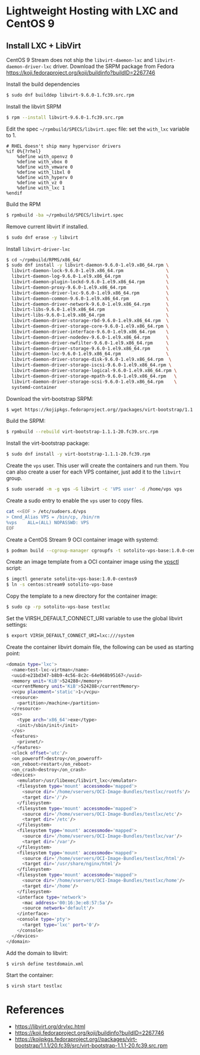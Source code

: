# Lightweight Hosting with LXC and CentOS 9

## Install LXC + LibVirt

CentOS 9 Stream does not ship the `libvirt-daemon-lxc` and `libvirt-daemon-driver-lxc` driver.
Download the SRPM package from Fedora https://koji.fedoraproject.org/koji/buildinfo?buildID=2267746

Install the build dependencies
```bash
$ sudo dnf builddep libvirt-9.6.0-1.fc39.src.rpm
```

Install the libvirt SRPM 

```bash
$ rpm --install libvirt-9.6.0-1.fc39.src.rpm
```

Edit the spec `~/rpmbuild/SPECS/libvirt.spec` file: set the `with_lxc` variable to 1.

```
# RHEL doesn't ship many hypervisor drivers
%if 0%{?rhel}
    %define with_openvz 0
    %define with_vbox 0
    %define with_vmware 0
    %define with_libxl 0
    %define with_hyperv 0
    %define with_vz 0
    %define with_lxc 1
%endif
```

Build the RPM

```bash
$ rpmbuild -ba ~/rpmbuild/SPECS/libvirt.spec
```

Remove current libvirt if installed.

```bash
$ sudo dnf erase -y libvirt
```

Install `libvirt-driver-lxc`

```bash
$ cd ~/rpmbuild/RPMS/x86_64/
$ sudo dnf install -y libvirt-daemon-9.6.0-1.el9.x86_64.rpm \
  libvirt-daemon-lock-9.6.0-1.el9.x86_64.rpm                \ 
  libvirt-daemon-log-9.6.0-1.el9.x86_64.rpm                 \
  libvirt-daemon-plugin-lockd-9.6.0-1.el9.x86_64.rpm        \
  libvirt-daemon-proxy-9.6.0-1.el9.x86_64.rpm               \
  libvirt-daemon-driver-lxc-9.6.0-1.el9.x86_64.rpm          \
  libvirt-daemon-common-9.6.0-1.el9.x86_64.rpm              \
  libvirt-daemon-driver-network-9.6.0-1.el9.x86_64.rpm      \
  libvirt-libs-9.6.0-1.el9.x86_64.rpm                       \
  libvirt-libs-9.6.0-1.el9.x86_64.rpm                       \
  libvirt-daemon-driver-storage-rbd-9.6.0-1.el9.x86_64.rpm  \
  libvirt-daemon-driver-storage-core-9.6.0-1.el9.x86_64.rpm \
  libvirt-daemon-driver-interface-9.6.0-1.el9.x86_64.rpm    \
  libvirt-daemon-driver-nodedev-9.6.0-1.el9.x86_64.rpm      \
  libvirt-daemon-driver-nwfilter-9.6.0-1.el9.x86_64.rpm     \
  libvirt-daemon-driver-storage-9.6.0-1.el9.x86_64.rpm      \
  libvirt-daemon-lxc-9.6.0-1.el9.x86_64.rpm                 \
  libvirt-daemon-driver-storage-disk-9.6.0-1.el9.x86_64.rpm  \
  libvirt-daemon-driver-storage-iscsi-9.6.0-1.el9.x86_64.rpm \
  libvirt-daemon-driver-storage-logical-9.6.0-1.el9.x86_64.rpm \
  libvirt-daemon-driver-storage-mpath-9.6.0-1.el9.x86_64.rpm   \
  libvirt-daemon-driver-storage-scsi-9.6.0-1.el9.x86_64.rpm    \
  systemd-container
```

Download the virt-bootstrap SRPM:

```bash
$ wget https://kojipkgs.fedoraproject.org//packages/virt-bootstrap/1.1.1/20.fc39/src/virt-bootstrap-1.1.1-20.fc39.src.rpm
```

Build the SRPM:

```bash
$ rpmbuild --rebuild virt-bootstrap-1.1.1-20.fc39.src.rpm
```

Install the virt-bootstrap package:

```bash
$ sudo dnf install -y virt-bootstrap-1.1.1-20.fc39.rpm
```

Create the `vps` user. This user will create the containers and run them. You can also create a user for each VPS container, just add it to the `libvirt` group.

```bash
$ sudo useradd -m -g vps -G libvirt -c 'VPS user' -d /home/vps vps
```

Create a sudo entry to enable the `vps` user to copy files.

```bash
cat <<EOF > /etc/sudoers.d/vps
> Cmnd_Alias VPS = /bin/cp, /bin/rm
%vps    ALL=(ALL) NOPASSWD: VPS
EOF
```

Create a CentOS Stream 9 OCI container image with systemd:

```bash
$ podman build --cgroup-manager cgroupfs -t sotolito-vps-base:1.0.0-centos9 .
```

Create an image template from a OCI container image using the [vpsctl](https://github.com/SotolitoLabs/sotolito-vps/blob/master/imgctl) script:

```bash
$ imgctl generate sotolito-vps-base:1.0.0-centos9
$ ln -s centos:stream9 sotolito-vps-base
```

Copy the template to a new directory for the container image:

```bash
$ sudo cp -rp sotolito-vps-base testlxc
```

Set the VIRSH_DEFAULT_CONNECT_URI variable to use the global libvirt settings:

```bash
$ export VIRSH_DEFAULT_CONNECT_URI=lxc:///system
```

Create the container libvirt domain file, the following can be used as starting point:

```bash
<domain type='lxc'>                                                                                                                                                                                                
  <name>test-lxc-virtman</name>                                                                                                                                                                                    
  <uuid>e21bd347-b8b9-4c56-8c2c-64e968b95167</uuid>                                                                                     
  <memory unit='KiB'>524288</memory>                                                                                                    
  <currentMemory unit='KiB'>524288</currentMemory>                                                                                      
  <vcpu placement='static'>1</vcpu>                 
  <resource>                                        
    <partition>/machine</partition>                 
  </resource>                                       
  <os>                                              
    <type arch='x86_64'>exe</type>                  
    <init>/sbin/init</init>                         
  </os>                                                                                                  
  <features>                                        
    <privnet/>                                      
  </features>                                       
  <clock offset='utc'/>                                                                                  
  <on_poweroff>destroy</on_poweroff>                                                                     
  <on_reboot>restart</on_reboot>                                                                         
  <on_crash>destroy</on_crash>                      
  <devices>                                         
    <emulator>/usr/libexec/libvirt_lxc</emulator>                                                        
    <filesystem type='mount' accessmode='mapped'>                                                        
      <source dir='/home/vservers/OCI-Image-Bundles/testlxc/rootfs'/>                                                                   
      <target dir='/'/>                             
    </filesystem>                                                                                        
    <filesystem type='mount' accessmode='mapped'>                                                        
      <source dir='/home/vservers/OCI-Image-Bundles/testlxc/etc'/>                                                                      
      <target dir='/etc'/>                          
    </filesystem>                                                                                        
    <filesystem type='mount' accessmode='mapped'>                                                        
      <source dir='/home/vservers/OCI-Image-Bundles/testlxc/var'/>                                       
      <target dir='/var'/>                          
    </filesystem>                                                                                        
    <filesystem type='mount' accessmode='mapped'>                                                        
      <source dir='/home/vservers/OCI-Image-Bundles/testlxc/html'/>                                                                     
      <target dir='/usr/share/nginx/html'/>                                                                                             
    </filesystem>                                   
    <filesystem type='mount' accessmode='mapped'>                                                        
      <source dir='/home/vservers/OCI-Image-Bundles/testlxc/home'/>                                                                     
      <target dir='/home'/>                         
    </filesystem>                                   
    <interface type='network'>                      
      <mac address='00:16:3e:e8:57:5a'/>                                                                                                
      <source network='default'/>                   
    </interface>                                    
    <console type='pty'>                                            
      <target type='lxc' port='0'/>                 
    </console>                                                      
  </devices>                                                        
</domain> 
```

Add the domain to libvirt:

```bash
$ virsh define testdomain.xml
```

Start the container:

```bash
$ virsh start testlxc
```

# References
* https://libvirt.org/drvlxc.html
* https://koji.fedoraproject.org/koji/buildinfo?buildID=2267746
* https://kojipkgs.fedoraproject.org//packages/virt-bootstrap/1.1.1/20.fc39/src/virt-bootstrap-1.1.1-20.fc39.src.rpm
